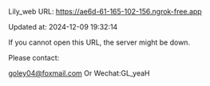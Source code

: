 Lily_web URL: https://ae6d-61-165-102-156.ngrok-free.app

Updated at: 2024-12-09 19:32:14

If you cannot open this URL, the server might be down.

Please contact: 

goley04@foxmail.com Or Wechat:GL_yeaH